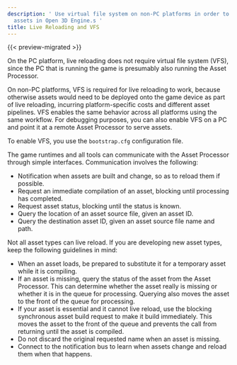 ```yaml
---
description: ' Use virtual file system on non-PC platforms in order to live reload
  assets in Open 3D Engine.s '
title: Live Reloading and VFS
---
```


{{< preview-migrated >}}

On the PC platform, live reloading does not require virtual file system \(VFS\), since the PC that is running the game is presumably also running the Asset Processor\.

On non\-PC platforms, VFS is required for live reloading to work, because otherwise assets would need to be deployed onto the game device as part of live reloading, incurring platform\-specific costs and different asset pipelines\. VFS enables the same behavior across all platforms using the same workflow\. For debugging purposes, you can also enable VFS on a PC and point it at a remote Asset Processor to serve assets\.

To enable VFS, you use the `bootstrap.cfg` configuration file\.

The game runtimes and all tools can communicate with the Asset Processor through simple interfaces\. Communication involves the following:
+ Notification when assets are built and change, so as to reload them if possible\.
+ Request an immediate compilation of an asset, blocking until processing has completed\.
+ Request asset status, blocking until the status is known\.
+ Query the location of an asset source file, given an asset ID\.
+ Query the destination asset ID, given an asset source file name and path\.

Not all asset types can live reload\. If you are developing new asset types, keep the following guidelines in mind:
+ When an asset loads, be prepared to substitute it for a temporary asset while it is compiling\.
+ If an asset is missing, query the status of the asset from the Asset Processor\. This can determine whether the asset really is missing or whether it is in the queue for processing\. Querying also moves the asset to the front of the queue for processing\.
+ If your asset is essential and it cannot live reload, use the blocking synchronous asset build request to make it build immediately\. This moves the asset to the front of the queue and prevents the call from returning until the asset is compiled\.
+ Do not discard the original requested name when an asset is missing\.
+ Connect to the notification bus to learn when assets change and reload them when that happens\.
